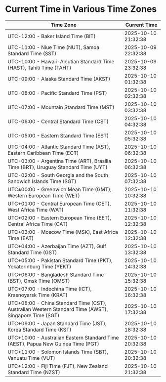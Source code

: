 # Current Time in Various Time Zones

| Time Zone | Current Time |
|-----------|--------------|
| UTC-12:00 - Baker Island Time (BIT) | 2025-10-10 21:32:38 |
| UTC-11:00 - Niue Time (NUT), Samoa Standard Time (SST) | 2025-10-09 22:32:38 |
| UTC-10:00 - Hawaii-Aleutian Standard Time (HAST), Tahiti Time (TAHT) | 2025-10-09 23:32:38 |
| UTC-09:00 - Alaska Standard Time (AKST) | 2025-10-10 01:32:38 |
| UTC-08:00 - Pacific Standard Time (PST) | 2025-10-10 02:32:38 |
| UTC-07:00 - Mountain Standard Time (MST) | 2025-10-10 03:32:38 |
| UTC-06:00 - Central Standard Time (CST) | 2025-10-10 04:32:38 |
| UTC-05:00 - Eastern Standard Time (EST) | 2025-10-10 05:32:38 |
| UTC-04:00 - Atlantic Standard Time (AST), Eastern Caribbean Time (ECT) | 2025-10-10 06:32:38 |
| UTC-03:00 - Argentina Time (ART), Brasília Time (BRT), Uruguay Standard Time (UYT) | 2025-10-10 06:32:38 |
| UTC-02:00 - South Georgia and the South Sandwich Islands Time (SGT) | 2025-10-10 07:32:38 |
| UTC±00:00 - Greenwich Mean Time (GMT), Western European Time (WET) | 2025-10-10 10:32:38 |
| UTC+01:00 - Central European Time (CET), West Africa Time (WAT) | 2025-10-10 11:32:38 |
| UTC+02:00 - Eastern European Time (EET), Central Africa Time (CAT) | 2025-10-10 12:32:38 |
| UTC+03:00 - Moscow Time (MSK), East Africa Time (EAT) | 2025-10-10 12:32:38 |
| UTC+04:00 - Azerbaijan Time (AZT), Gulf Standard Time (GST) | 2025-10-10 13:32:38 |
| UTC+05:00 - Pakistan Standard Time (PKT), Yekaterinburg Time (YEKT) | 2025-10-10 14:32:38 |
| UTC+06:00 - Bangladesh Standard Time (BST), Omsk Time (OMST) | 2025-10-10 15:32:38 |
| UTC+07:00 - Indochina Time (ICT), Krasnoyarsk Time (KRAT) | 2025-10-10 16:32:38 |
| UTC+08:00 - China Standard Time (CST), Australian Western Standard Time (AWST), Singapore Time (SGT) | 2025-10-10 17:32:38 |
| UTC+09:00 - Japan Standard Time (JST), Korea Standard Time (KST) | 2025-10-10 18:32:38 |
| UTC+10:00 - Australian Eastern Standard Time (AEST), Papua New Guinea Time (PGT) | 2025-10-10 20:32:38 |
| UTC+11:00 - Solomon Islands Time (SBT), Vanuatu Time (VUT) | 2025-10-10 20:32:38 |
| UTC+12:00 - Fiji Time (FJT), New Zealand Standard Time (NZST) | 2025-10-10 21:32:38 |
